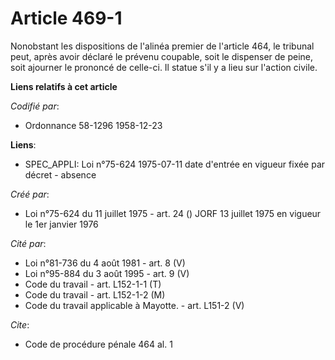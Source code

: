 # Article 469-1

Nonobstant les dispositions de l'alinéa premier de l'article 464, le tribunal peut, après avoir déclaré le prévenu coupable,
soit le dispenser de peine, soit ajourner le prononcé de celle-ci. Il statue s'il y a lieu sur l'action civile.

**Liens relatifs à cet article**

_Codifié par_:

  - Ordonnance 58-1296 1958-12-23

**Liens**:

  - SPEC_APPLI: Loi n°75-624 1975-07-11 date d'entrée en vigueur fixée par décret - absence

_Créé par_:

  - Loi n°75-624 du 11 juillet 1975 - art. 24 () JORF 13 juillet 1975 en vigueur le 1er janvier 1976

_Cité par_:

  - Loi n°81-736 du 4 août 1981 - art. 8 (V)
  - Loi n°95-884 du 3 août 1995 - art. 9 (V)
  - Code du travail - art. L152-1-1 (T)
  - Code du travail - art. L152-1-2 (M)
  - Code du travail applicable à Mayotte. - art. L151-2 (V)

_Cite_:

  - Code de procédure pénale 464 al. 1
